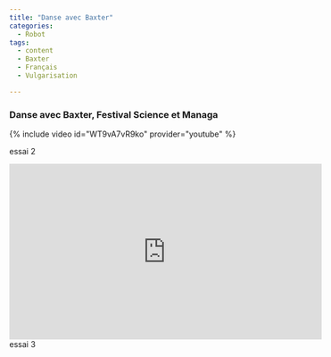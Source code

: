 ```yaml
---
title: "Danse avec Baxter"
categories:
  - Robot
tags:
  - content
  - Baxter
  - Français
  - Vulgarisation

---
```




### Danse avec Baxter, Festival Science et Managa

{% include video id="WT9vA7vR9ko" provider="youtube" %}

essai 2
<div class="responsive-video-container">
<iframe width="560" height="315" src="http://www.youtube.com/embed/WT9vA7vR9ko" frameborder="0"> </iframe>
</div>
essai 3
